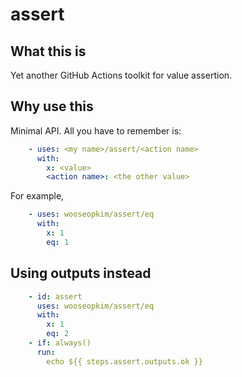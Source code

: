 # assert

## What this is

Yet another GitHub Actions toolkit for value assertion.

## Why use this

Minimal API. All you have to remember is:

```yml
    - uses: <my name>/assert/<action name>
      with:
        x: <value>
        <action name>: <the other value>
```

For example,

```yml
    - uses: wooseopkim/assert/eq
      with:
        x: 1
        eq: 1
```

## Using outputs instead

```yml
    - id: assert
      uses: wooseopkim/assert/eq
      with:
        x: 1
        eq: 2
    - if: always()
      run:
        echo ${{ steps.assert.outputs.ok }}
```
